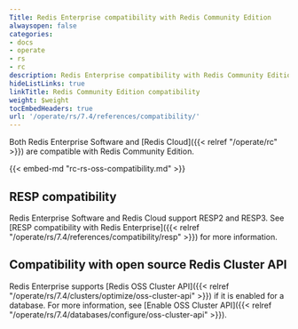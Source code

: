 ```yaml
---
Title: Redis Enterprise compatibility with Redis Community Edition
alwaysopen: false
categories:
- docs
- operate
- rs
- rc
description: Redis Enterprise compatibility with Redis Community Edition.
hideListLinks: true
linkTitle: Redis Community Edition compatibility
weight: $weight
tocEmbedHeaders: true
url: '/operate/rs/7.4/references/compatibility/'
---
```

Both Redis Enterprise Software and [Redis Cloud]({{< relref "/operate/rc" >}}) are compatible with Redis Community Edition. 

{{< embed-md "rc-rs-oss-compatibility.md"  >}}

## RESP compatibility

Redis Enterprise Software and Redis Cloud support RESP2 and RESP3. See [RESP compatibility with Redis Enterprise]({{< relref "/operate/rs/7.4/references/compatibility/resp" >}}) for more information.

## Compatibility with open source Redis Cluster API

Redis Enterprise supports [Redis OSS Cluster API]({{< relref "/operate/rs/7.4/clusters/optimize/oss-cluster-api" >}}) if it is enabled for a database. For more information, see [Enable OSS Cluster API]({{< relref "/operate/rs/7.4/databases/configure/oss-cluster-api" >}}).
